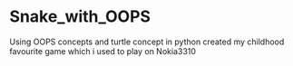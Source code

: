# Snake_with_OOPS

Using OOPS concepts and turtle concept in  python created my childhood favourite game which i used to play on Nokia3310
